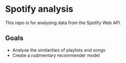 # Spotify analysis

This repo is for analysing data from the Spotify Web API. 

## Goals
* Analyse the similarities of playlists and songs
* Create a rudimentary recommender model 

